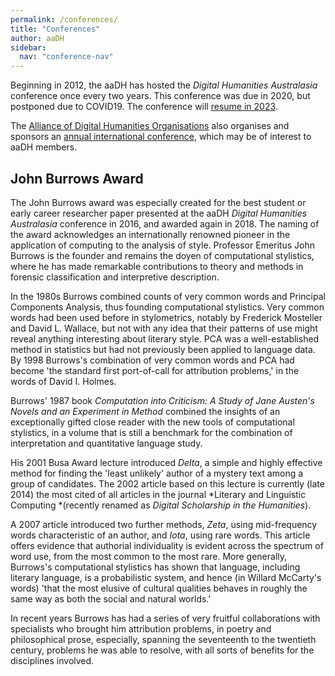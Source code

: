 ```yaml
---
permalink: /conferences/
title: "Conferences"
author: aaDH
sidebar:
  nav: "conference-nav"
---
```


Beginning in 2012, the aaDH has hosted the *Digital Humanities Australasia* conference once every two years. This conference was due in 2020, but postponed due to COVID19. The conference will [resume in 2023](/conferences/dha2023).

The [Alliance of Digital Humanities Organisations](https://adho.org/) also organises and sponsors an [annual international conference](https://adho.org/conference/), which may be of interest to aaDH members.

## John Burrows Award

The John Burrows award was especially created for the best student or early career researcher paper presented at the aaDH *Digital Humanities Australasia* conference in 2016, and awarded again in 2018. The naming of the award acknowledges an internationally renowned pioneer in the application of computing to the analysis of style. Professor Emeritus John Burrows is the founder and remains the doyen of computational stylistics, where he has made remarkable contributions to theory and methods in forensic classification and interpretive description.

In the 1980s Burrows combined counts of very common words and Principal Components Analysis, thus founding computational stylistics. Very common words had been used before in stylometrics, notably by Frederick Mosteller and David L. Wallace, but not with any idea that their patterns of use might reveal anything interesting about literary style. PCA was a well-established method in statistics but had not previously been applied to language data. By 1998 Burrows's combination of very common words and PCA had become 'the standard first port-of-call for attribution problems,' in the words of David I. Holmes.

Burrows' 1987 book *Computation into Criticism: A Study of Jane Austen's Novels and an Experiment in Method* combined the insights of an exceptionally gifted close reader with the new tools of computational stylistics, in a volume that is still a benchmark for the combination of interpretation and quantitative language study.

His 2001 Busa Award lecture introduced *Delta*, a simple and highly effective method for finding the 'least unlikely' author of a mystery text among a group of candidates. The 2002 article based on this lecture is currently (late 2014) the most cited of all articles in the journal *Literary and Linguistic Computing *(recently renamed as *Digital Scholarship in the Humanities*).

A 2007 article introduced two further methods, *Zeta*, using mid-frequency words characteristic of an author, and *Iota*, using rare words. This article offers evidence that authorial individuality is evident across the spectrum of word use, from the most common to the most rare. More generally, Burrows's computational stylistics has shown that language, including literary language, is a probabilistic system, and hence (in Willard McCarty's words) 'that the most elusive of cultural qualities behaves in roughly the same way as both the social and natural worlds.'

In recent years Burrows has had a series of very fruitful collaborations with specialists who brought him attribution problems, in poetry and philosophical prose, especially, spanning the seventeenth to the twentieth century, problems he was able to resolve, with all sorts of benefits for the disciplines involved.
